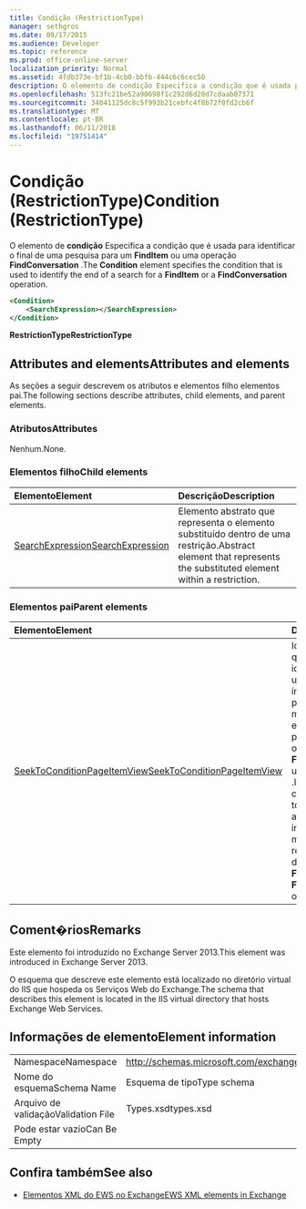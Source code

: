 ```yaml
---
title: Condição (RestrictionType)
manager: sethgros
ms.date: 09/17/2015
ms.audience: Developer
ms.topic: reference
ms.prod: office-online-server
localization_priority: Normal
ms.assetid: 4fdb373e-bf1b-4cb0-bbfb-444c6c6cec50
description: O elemento de condição Especifica a condição que é usada para identificar o final de uma pesquisa para um FindItem ou uma operação FindConversation.
ms.openlocfilehash: 513fc21be52a90698f1c292d6d20d7cdaab07371
ms.sourcegitcommit: 34041125dc8c5f993b21cebfc4f8b72f0fd2cb6f
ms.translationtype: MT
ms.contentlocale: pt-BR
ms.lasthandoff: 06/11/2018
ms.locfileid: "19751414"
---
```

# <a name="condition-restrictiontype"></a><span data-ttu-id="aa765-103">Condição (RestrictionType)</span><span class="sxs-lookup"><span data-stu-id="aa765-103">Condition (RestrictionType)</span></span>

<span data-ttu-id="aa765-104">O elemento de **condição** Especifica a condição que é usada para identificar o final de uma pesquisa para um **FindItem** ou uma operação **FindConversation** .</span><span class="sxs-lookup"><span data-stu-id="aa765-104">The **Condition** element specifies the condition that is used to identify the end of a search for a **FindItem** or a **FindConversation** operation.</span></span> 
  
```XML
<Condition>
    <SearchExpression></SearchExpression>
</Condition>
```

 <span data-ttu-id="aa765-105">**RestrictionType**</span><span class="sxs-lookup"><span data-stu-id="aa765-105">**RestrictionType**</span></span>
## <a name="attributes-and-elements"></a><span data-ttu-id="aa765-106">Attributes and elements</span><span class="sxs-lookup"><span data-stu-id="aa765-106">Attributes and elements</span></span>

<span data-ttu-id="aa765-107">As seções a seguir descrevem os atributos e elementos filho elementos pai.</span><span class="sxs-lookup"><span data-stu-id="aa765-107">The following sections describe attributes, child elements, and parent elements.</span></span>
  
### <a name="attributes"></a><span data-ttu-id="aa765-108">Atributos</span><span class="sxs-lookup"><span data-stu-id="aa765-108">Attributes</span></span>

<span data-ttu-id="aa765-109">Nenhum.</span><span class="sxs-lookup"><span data-stu-id="aa765-109">None.</span></span>
  
### <a name="child-elements"></a><span data-ttu-id="aa765-110">Elementos filho</span><span class="sxs-lookup"><span data-stu-id="aa765-110">Child elements</span></span>

|<span data-ttu-id="aa765-111">**Elemento**</span><span class="sxs-lookup"><span data-stu-id="aa765-111">**Element**</span></span>|<span data-ttu-id="aa765-112">**Descrição**</span><span class="sxs-lookup"><span data-stu-id="aa765-112">**Description**</span></span>|
|:-----|:-----|
|[<span data-ttu-id="aa765-113">SearchExpression</span><span class="sxs-lookup"><span data-stu-id="aa765-113">SearchExpression</span></span>](searchexpression.md) <br/> |<span data-ttu-id="aa765-114">Elemento abstrato que representa o elemento substituído dentro de uma restrição.</span><span class="sxs-lookup"><span data-stu-id="aa765-114">Abstract element that represents the substituted element within a restriction.</span></span>  <br/> |
   
### <a name="parent-elements"></a><span data-ttu-id="aa765-115">Elementos pai</span><span class="sxs-lookup"><span data-stu-id="aa765-115">Parent elements</span></span>

|<span data-ttu-id="aa765-116">**Elemento**</span><span class="sxs-lookup"><span data-stu-id="aa765-116">**Element**</span></span>|<span data-ttu-id="aa765-117">**Descrição**</span><span class="sxs-lookup"><span data-stu-id="aa765-117">**Description**</span></span>|
|:-----|:-----|
|[<span data-ttu-id="aa765-118">SeekToConditionPageItemView</span><span class="sxs-lookup"><span data-stu-id="aa765-118">SeekToConditionPageItemView</span></span>](seektoconditionpageitemview.md) <br/> |<span data-ttu-id="aa765-119">Identifica a condição que é usada para identificar o final de uma pesquisa, o índice inicial de uma pesquisa, as entradas máxima para retornar e as instruções de pesquisa para uma operação de **FindConversation** ou um **FindItem** .</span><span class="sxs-lookup"><span data-stu-id="aa765-119">Identifies the condition that is used to identify the end of a search, the starting index of a search, the maximum entries to return, and the search directions for a **FindItem** or a **FindConversation** operation.</span></span>  <br/> |
   
## <a name="remarks"></a><span data-ttu-id="aa765-120">Coment�rios</span><span class="sxs-lookup"><span data-stu-id="aa765-120">Remarks</span></span>

<span data-ttu-id="aa765-121">Este elemento foi introduzido no Exchange Server 2013.</span><span class="sxs-lookup"><span data-stu-id="aa765-121">This element was introduced in Exchange Server 2013.</span></span>
  
<span data-ttu-id="aa765-122">O esquema que descreve este elemento está localizado no diretório virtual do IIS que hospeda os Serviços Web do Exchange.</span><span class="sxs-lookup"><span data-stu-id="aa765-122">The schema that describes this element is located in the IIS virtual directory that hosts Exchange Web Services.</span></span>
  
## <a name="element-information"></a><span data-ttu-id="aa765-123">Informações de elemento</span><span class="sxs-lookup"><span data-stu-id="aa765-123">Element information</span></span>

|||
|:-----|:-----|
|<span data-ttu-id="aa765-124">Namespace</span><span class="sxs-lookup"><span data-stu-id="aa765-124">Namespace</span></span>  <br/> |http://schemas.microsoft.com/exchange/services/2006/types  <br/> |
|<span data-ttu-id="aa765-125">Nome do esquema</span><span class="sxs-lookup"><span data-stu-id="aa765-125">Schema Name</span></span>  <br/> |<span data-ttu-id="aa765-126">Esquema de tipo</span><span class="sxs-lookup"><span data-stu-id="aa765-126">Type schema</span></span>  <br/> |
|<span data-ttu-id="aa765-127">Arquivo de validação</span><span class="sxs-lookup"><span data-stu-id="aa765-127">Validation File</span></span>  <br/> |<span data-ttu-id="aa765-128">Types.xsd</span><span class="sxs-lookup"><span data-stu-id="aa765-128">types.xsd</span></span>  <br/> |
|<span data-ttu-id="aa765-129">Pode estar vazio</span><span class="sxs-lookup"><span data-stu-id="aa765-129">Can Be Empty</span></span>  <br/> ||
   
## <a name="see-also"></a><span data-ttu-id="aa765-130">Confira também</span><span class="sxs-lookup"><span data-stu-id="aa765-130">See also</span></span>



- [<span data-ttu-id="aa765-131">Elementos XML do EWS no Exchange</span><span class="sxs-lookup"><span data-stu-id="aa765-131">EWS XML elements in Exchange</span></span>](ews-xml-elements-in-exchange.md)

